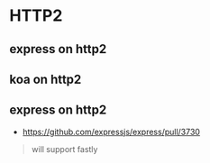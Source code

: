 # HTTP2
##  express on http2
##  koa on http2
##  express on http2 
- https://github.com/expressjs/express/pull/3730
> will support fastly
